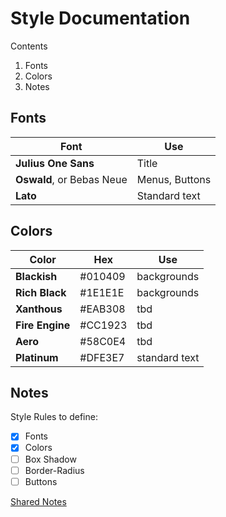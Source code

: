 # Style Documentation
Contents
1. Fonts
2. Colors
3. Notes

## Fonts
| Font | Use |
| ----------- | ----------- | 
| **Julius One Sans** | Title |
| **Oswald**, or Bebas Neue | Menus, Buttons |
| **Lato** | Standard text |

## Colors
| Color | Hex | Use | 
| ----------- | ----------- | ----------- |
| **Blackish** | #010409 | backgrounds |
| **Rich Black** | #1E1E1E | backgrounds |
| **Xanthous** | #EAB308 | tbd |
| **Fire Engine** | #CC1923 | tbd |
| **Aero** | #58C0E4 | tbd |
| **Platinum** | #DFE3E7 | standard text |

## Notes
Style Rules to define: 

- [x] Fonts
- [x] Colors
- [ ] Box Shadow
- [ ] Border-Radius 
- [ ] Buttons

[Shared Notes](https://docs.google.com/document/d/19f1V-gLrEqGTnL8OgqO3Ad3fyC7FYeb7KmGXi9YjGo4/edit?usp=sharing)